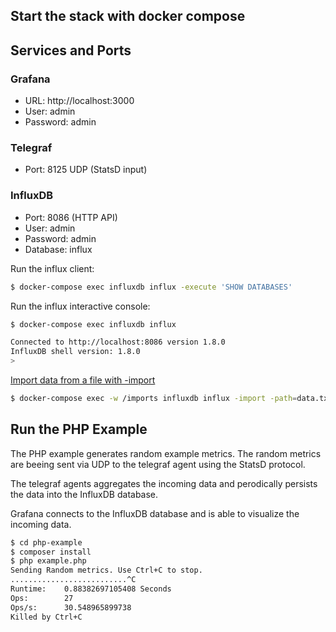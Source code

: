 ## Start the stack with docker compose
## Services and Ports

### Grafana
- URL: http://localhost:3000 
- User: admin 
- Password: admin 

### Telegraf
- Port: 8125 UDP (StatsD input)

### InfluxDB
- Port: 8086 (HTTP API)
- User: admin 
- Password: admin 
- Database: influx


Run the influx client:

```bash
$ docker-compose exec influxdb influx -execute 'SHOW DATABASES'
```

Run the influx interactive console:

```bash
$ docker-compose exec influxdb influx

Connected to http://localhost:8086 version 1.8.0
InfluxDB shell version: 1.8.0
>
```

[Import data from a file with -import](https://docs.influxdata.com/influxdb/v1.8/tools/shell/#import-data-from-a-file-with-import)

```bash
$ docker-compose exec -w /imports influxdb influx -import -path=data.txt -precision=s
```

## Run the PHP Example

The PHP example generates random example metrics. The random metrics are beeing sent via UDP to the telegraf agent using the StatsD protocol.

The telegraf agents aggregates the incoming data and perodically persists the data into the InfluxDB database.

Grafana connects to the InfluxDB database and is able to visualize the incoming data.

```bash
$ cd php-example
$ composer install
$ php example.php
Sending Random metrics. Use Ctrl+C to stop.
..........................^C
Runtime:	0.88382697105408 Seconds
Ops:		27 
Ops/s:		30.548965899738 
Killed by Ctrl+C
```

